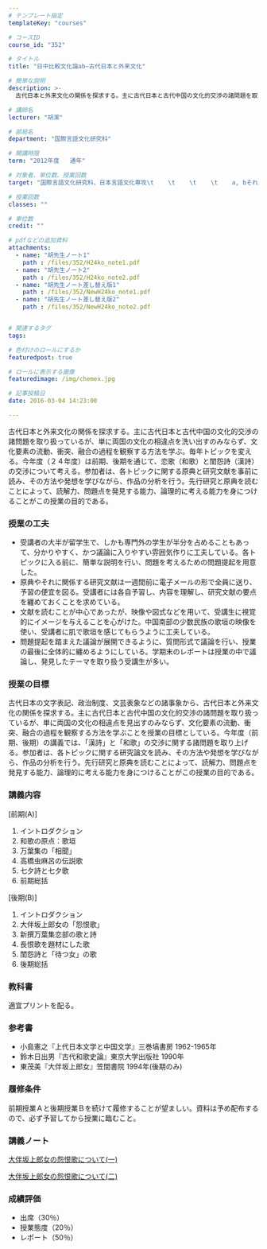 ```yaml
---
# テンプレート指定
templateKey: "courses"

# コースID
course_id: "352"

# タイトル
title: "日中比較文化論ab—古代日本と外来文化"

# 簡単な説明
description: >-
  古代日本と外来文化の関係を探求する。主に古代日本と古代中国の文化的交渉の諸問題を取り扱っているが、単に両国の文化の相違点を洗い出すのみならず、文化要素の流動、衝突、融合の過程を観察する方法を学ぶ。毎年...

# 講師名
lecturer: "胡潔"

# 部局名
department: "国際言語文化研究科"

# 開講時限
term: "2012年度	通年"

# 対象者、単位数、授業回数
target: "国際言語文化研究科、日本言語文化専攻\t    \t    \t    \t    a, bそれぞれ2単位、週1回全15回"

# 授業回数
classes: ""

# 単位数
credit: ""

# pdfなどの追加資料
attachments: 
  - name: "胡先生ノート1" 
    path : /files/352/H24ko_note1.pdf
  - name: "胡先生ノート2" 
    path : /files/352/H24ko_note2.pdf
  - name: "胡先生ノート差し替え版1" 
    path : /files/352/NewH24ko_note1.pdf
  - name: "胡先生ノート差し替え版2" 
    path : /files/352/NewH24ko_note2.pdf


# 関連するタグ
tags:

# 色付けのロールにするか
featuredpost: true

# ロールに表示する画像
featuredimage: /img/chemex.jpg

# 記事投稿日
date: 2016-03-04 14:23:00

---
```

古代日本と外来文化の関係を探求する。主に古代日本と古代中国の文化的交渉の諸問題を取り扱っているが、単に両国の文化の相違点を洗い出すのみならず、文化要素の流動、衝突、融合の過程を観察する方法を学ぶ。毎年トピックを変える。今年度（２４年度）は前期、後期を通じて、恋歌（和歌）と閨怨詩（漢詩）の交渉について考える。参加者は、各トピックに関する原典と研究文献を事前に読み、その方法や発想を学びながら、作品の分析を行う。先行研究と原典を読むことによって、読解力、問題点を発見する能力、論理的に考える能力を身につけることがこの授業の目的である。
### 授業の工夫

  * 受講者の大半が留学生で、しかも専門外の学生が半分を占めることもあって、分かりやすく、かつ議論に入りやすい雰囲気作りに工夫している。各トピックに入る前に、簡単な説明を行い、問題を考えるための問題提起を用意した。
  * 原典やそれに関係する研究文献は一週間前に電子メールの形で全員に送り、予習の便宜を図る。受講者には各自予習し、内容を理解し、研究文献の要点を纏めておくことを求めている。
  * 文献を読むことが中心であったが、映像や図式などを用いて、受講生に視覚的にイメージを与えることを心がけた。中国南部の少数民族の歌垣の映像を使い、受講者に肌で歌垣を感じてもらうように工夫している。
  * 問題提起を踏まえた議論が展開できるように、質問形式で議論を行い、授業の最後に全体的に纏めるようにしている。学期末のレポートは授業の中で議論し、発見したテーマを取り扱う受講生が多い。

### 授業の目標

古代日本の文字表記、政治制度、文芸表象などの諸事象から、古代日本と外来文化の関係を探求する。主に古代日本と古代中国の文化的交渉の諸問題を取り扱っているが、単に両国の文化の相違点を見出すのみならず、文化要素の流動、衝突、融合の過程を観察する方法を学ぶことを授業の目標としている。今年度（前期、後期）の講義では、「漢詩」と「和歌」の交渉に関する諸問題を取り上げる。参加者は、各トピックに関する研究論文を読み、その方法や発想を学びながら、作品の分析を行う。先行研究と原典を読むことによって、読解力、問題点を発見する能力、論理的に考える能力を身につけることがこの授業の目的である。 

### 講義内容

[前期(A)] 

  1. イントロダクション
  2. 和歌の原点：歌垣
  3. 万葉集の「相聞」
  4. 高橋虫麻呂の伝説歌
  5. 七夕詩と七夕歌
  6. 前期総括

[後期(B)] 

  1. イントロダクション
  2. 大伴坂上郎女の「怨恨歌」
  3. 新撰万葉集恋部の歌と詩
  4. 長恨歌を題材にした歌
  5. 閨怨詩と「待つ女」の歌
  6. 後期総括

### 教科書

適宜プリントを配る。

### 参考書

  * 小島憲之『上代日本文学と中国文学』三巻塙書房 1962-1965年
  * 鈴木日出男『古代和歌史論』東京大学出版社 1990年
  * 東茂美『大伴坂上郎女』笠間書院 1994年(後期のみ)

### 履修条件

前期授業Ａと後期授業Ｂを続けて履修することが望ましい。資料は予め配布するので、必ず予習してから授業に臨むこと。

### 講義ノート


[大伴坂上郎女の怨恨歌について(一)](/files/352/NewH24ko_note1.pdf) 




[大伴坂上郎女の怨恨歌について(二)](/files/352/NewH24ko_note2.pdf) 

### 成績評価

  * 出席（30％）
  * 授業態度（20％）
  * レポート（50％）
